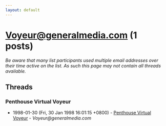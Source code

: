 ```yaml
---
layout: default
---
```


# Voyeur@generalmedia.com (1 posts)

_Be aware that many list participants used multiple email addresses over their time active on the list. As such this page may not contain all threads available._

## Threads

### Penthouse Virtual Voyeur
+ 1998-01-30 (Fri, 30 Jan 1998 16:01:15 +0800) - [Penthouse Virtual Voyeur](/archive/1998/01/8ed3c003554756000cc4c5f7e71ba580badc8a870a806ca6d12e3d2ba692bbd9) - _Voyeur@generalmedia.com_

